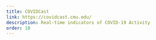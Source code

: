 ```yaml
---
title: COVIDCast
link: https://covidcast.cmu.edu/
description: Real-time indicators of COVID-19 Activity
order: 10
---
```

